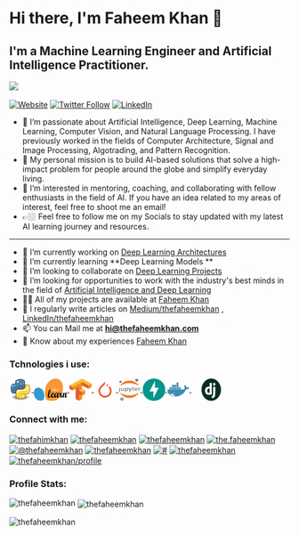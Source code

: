 # Hi there, I'm Faheem Khan 👋
## I'm a Machine Learning Engineer and Artificial Intelligence Practitioner. 
![](https://komarev.com/ghpvc/?username=thefaheemkhan&color=green)


[![Website](https://img.shields.io/website?label=thefaheemkhan&style=for-the-badge&url=https%3A%2F%2Fcodestackr.com)](https://www.youtube.com/@the.faheemkhan/)
[![Twitter Follow](https://img.shields.io/twitter/follow/thefahimkhan?color=1DA1F2&logo=twitter&style=for-the-badge)](https://twitter.com/thefahimkhan)
[![LinkedIn](https://img.shields.io/badge/linkedin-%230077B5.svg?style=for-the-badge&logo=linkedin&logoColor=white)](https://www.linkedin.com/in/thefaheemkhan/) 


- 🔭 I’m passionate about Artificial Intelligence, Deep Learning, Machine Learning, Computer Vision, and Natural Language Processing. I have previously worked in the fields of Computer Architecture, Signal and Image Processing, Algotrading, and Pattern Recognition.
- 💭 My personal mission is to build AI-based solutions that solve a high-impact problem for people around the globe and simplify everyday living.
- 👯 I’m interested in mentoring, coaching, and collaborating with fellow enthusiasts in the field of AI. If you have an idea related to my areas of interest, feel free to shoot me an email!
- 👉🏼 Feel free to follow me on my Socials to stay updated with my latest AI learning journey and resources.
------------------------------------------------------

- 🔭 I’m currently working on [Deep Learning Architectures](#)
- 🌱 I’m currently learning **Deep Learning Models **
- 👯 I’m looking to collaborate on [Deep Learning Projects](#)
- 🤝 I’m looking for opportunities to work with the industry's best minds in the field of [Artificial Intelligence and Deep Learning ](#) 
- 👨‍💻 All of my projects are available at [Faheem Khan](thefaheemkhan.com)
- 📝 I regularly write articles on [Medium/thefaheemkhan](https://medium.com/@thefaheemkhan) , [LinkedIn/thefaheemkhan](https://www.linkedin.com/in/thefaheemkhan/)
- 📫 You can Mail me at  **hi@thefaheemkhan.com**
- 📄 Know about my experiences [Faheem Khan](thefaheemkhan.github.io)

### Tchnologies i use:
<a href="#" target="blank"><img align="center" src="https://github.com/thefaheemkhan/github-readme/blob/main/assets/python.png" alt="#" height="40" width="40" /> </a>
<a href="#" target="blank"><img align="center" src="https://github.com/thefaheemkhan/github-readme/blob/main/assets/sklearn.png" alt="#" height="40" width="60" /> </a>
<a href="#" target="blank"><img align="center" src="https://github.com/thefaheemkhan/github-readme/blob/main/assets/tensorflow.png" alt="#" height="40" width="40" /> </a>
<a href="#" target="blank"><img align="center" src="https://github.com/thefaheemkhan/github-readme/blob/main/assets/pytorch.png" alt="#" height="40" width="40" /> </a>
<a href="#" target="blank"><img align="center" src="https://github.com/thefaheemkhan/github-readme/blob/main/assets/jupyter.png" alt="#" height="40" width="40" /> </a>
<a href="#" target="blank"><img align="center" src="https://github.com/thefaheemkhan/github-readme/blob/main/assets/fastapi.png" alt="#" height="40" width="40" /> </a>
<a href="#" target="blank"><img align="center" src="https://github.com/thefaheemkhan/github-readme/blob/main/assets/docker.png" alt="#" height="40" width="40" /> </a>
<a href="##" target="blank"><img align="center" src="https://github.com/thefaheemkhan/github-readme/blob/main/assets/django.png" alt="#" height="40" width="70" /> </a>



<!-- BLOG-POST-LIST:START -->
<!-- BLOG-POST-LIST:END -->

<h3 align="left">Connect with me:</h3>
<p align="left">
<a href="https://twitter.com/thefahimkhan" target="blank"><img align="center" src="https://raw.githubusercontent.com/rahuldkjain/github-profile-readme-generator/master/src/images/icons/Social/twitter.svg" alt="thefahimkhan" height="30" width="40" /></a>
<a href="https://linkedin.com/in/thefaheemkhan" target="blank"><img align="center" src="https://raw.githubusercontent.com/rahuldkjain/github-profile-readme-generator/master/src/images/icons/Social/linked-in-alt.svg" alt="thefaheemkhan" height="30" width="40" /></a>
<a href="https://kaggle.com/thefaheemkhan" target="blank"><img align="center" src="https://raw.githubusercontent.com/rahuldkjain/github-profile-readme-generator/master/src/images/icons/Social/kaggle.svg" alt="thefaheemkhan" height="30" width="40" /></a>
<a href="https://instagram.com/the.faheemkhan" target="blank"><img align="center" src="https://raw.githubusercontent.com/rahuldkjain/github-profile-readme-generator/master/src/images/icons/Social/instagram.svg" alt="the.faheemkhan" height="30" width="40" /></a>
<a href="https://medium.com/@thefaheemkhan" target="blank"><img align="center" src="https://raw.githubusercontent.com/rahuldkjain/github-profile-readme-generator/master/src/images/icons/Social/medium.svg" alt="@thefaheemkhan" height="30" width="40" /></a>
<a href="https://www.youtube.com/c/thefaheemkhan" target="blank"><img align="center" src="https://raw.githubusercontent.com/rahuldkjain/github-profile-readme-generator/master/src/images/icons/Social/youtube.svg" alt="thefaheemkhan" height="30" width="40" /></a>
<a href="https://codeforces.com/profile/#" target="blank"><img align="center" src="https://raw.githubusercontent.com/rahuldkjain/github-profile-readme-generator/master/src/images/icons/Social/codeforces.svg" alt="#" height="30" width="40" /></a>
<a href="https://www.leetcode.com/thefaheemkhan" target="blank"><img align="center" src="https://raw.githubusercontent.com/rahuldkjain/github-profile-readme-generator/master/src/images/icons/Social/leet-code.svg" alt="thefaheemkhan" height="30" width="40" /></a>
<a href="https://auth.geeksforgeeks.org/user/thefaheemkhan/profile" target="blank"><img align="center" src="https://raw.githubusercontent.com/rahuldkjain/github-profile-readme-generator/master/src/images/icons/Social/geeks-for-geeks.svg" alt="thefaheemkhan/profile" height="30" width="40" /></a>
</p>

<!--
<h3 align="left">Languages and Tools:</h3>
<p align="left"> <a href="https://aws.amazon.com" target="_blank" rel="noreferrer"> <img src="https://raw.githubusercontent.com/devicons/devicon/master/icons/amazonwebservices/amazonwebservices-original-wordmark.svg" alt="aws" width="40" height="40"/> </a> <a href="https://getbootstrap.com" target="_blank" rel="noreferrer"> <img src="https://raw.githubusercontent.com/devicons/devicon/master/icons/bootstrap/bootstrap-plain-wordmark.svg" alt="bootstrap" width="40" height="40"/> </a> <a href="https://www.chartjs.org" target="_blank" rel="noreferrer"> <img src="https://www.chartjs.org/media/logo-title.svg" alt="chartjs" width="40" height="40"/> </a> <a href="https://www.w3schools.com/cpp/" target="_blank" rel="noreferrer"> <img src="https://raw.githubusercontent.com/devicons/devicon/master/icons/cplusplus/cplusplus-original.svg" alt="cplusplus" width="40" height="40"/> </a> <a href="https://www.w3schools.com/css/" target="_blank" rel="noreferrer"> <img src="https://raw.githubusercontent.com/devicons/devicon/master/icons/css3/css3-original-wordmark.svg" alt="css3" width="40" height="40"/> </a> <a href="https://d3js.org/" target="_blank" rel="noreferrer"> <img src="https://raw.githubusercontent.com/devicons/devicon/master/icons/d3js/d3js-original.svg" alt="d3js" width="40" height="40"/> </a> <a href="https://www.djangoproject.com/" target="_blank" rel="noreferrer"> <img src="https://cdn.worldvectorlogo.com/logos/django.svg" alt="django" width="40" height="40"/> </a> <a href="https://www.docker.com/" target="_blank" rel="noreferrer"> <img src="https://raw.githubusercontent.com/devicons/devicon/master/icons/docker/docker-original-wordmark.svg" alt="docker" width="40" height="40"/> </a> <a href="https://expressjs.com" target="_blank" rel="noreferrer"> <img src="https://raw.githubusercontent.com/devicons/devicon/master/icons/express/express-original-wordmark.svg" alt="express" width="40" height="40"/> </a> <a href="https://www.figma.com/" target="_blank" rel="noreferrer"> <img src="https://www.vectorlogo.zone/logos/figma/figma-icon.svg" alt="figma" width="40" height="40"/> </a> <a href="https://firebase.google.com/" target="_blank" rel="noreferrer"> <img src="https://www.vectorlogo.zone/logos/firebase/firebase-icon.svg" alt="firebase" width="40" height="40"/> </a> <a href="https://flask.palletsprojects.com/" target="_blank" rel="noreferrer"> <img src="https://www.vectorlogo.zone/logos/pocoo_flask/pocoo_flask-icon.svg" alt="flask" width="40" height="40"/> </a> <a href="https://cloud.google.com" target="_blank" rel="noreferrer"> <img src="https://www.vectorlogo.zone/logos/google_cloud/google_cloud-icon.svg" alt="gcp" width="40" height="40"/> </a> <a href="https://git-scm.com/" target="_blank" rel="noreferrer"> <img src="https://www.vectorlogo.zone/logos/git-scm/git-scm-icon.svg" alt="git" width="40" height="40"/> </a> <a href="https://hadoop.apache.org/" target="_blank" rel="noreferrer"> <img src="https://www.vectorlogo.zone/logos/apache_hadoop/apache_hadoop-icon.svg" alt="hadoop" width="40" height="40"/> </a> <a href="https://heroku.com" target="_blank" rel="noreferrer"> <img src="https://www.vectorlogo.zone/logos/heroku/heroku-icon.svg" alt="heroku" width="40" height="40"/> </a> <a href="https://hive.apache.org/" target="_blank" rel="noreferrer"> <img src="https://www.vectorlogo.zone/logos/apache_hive/apache_hive-icon.svg" alt="hive" width="40" height="40"/> </a> <a href="https://www.w3.org/html/" target="_blank" rel="noreferrer"> <img src="https://raw.githubusercontent.com/devicons/devicon/master/icons/html5/html5-original-wordmark.svg" alt="html5" width="40" height="40"/> </a> <a href="https://developer.mozilla.org/en-US/docs/Web/JavaScript" target="_blank" rel="noreferrer"> <img src="https://raw.githubusercontent.com/devicons/devicon/master/icons/javascript/javascript-original.svg" alt="javascript" width="40" height="40"/> </a> <a href="https://www.linux.org/" target="_blank" rel="noreferrer"> <img src="https://raw.githubusercontent.com/devicons/devicon/master/icons/linux/linux-original.svg" alt="linux" width="40" height="40"/> </a> <a href="https://www.mongodb.com/" target="_blank" rel="noreferrer"> <img src="https://raw.githubusercontent.com/devicons/devicon/master/icons/mongodb/mongodb-original-wordmark.svg" alt="mongodb" width="40" height="40"/> </a> <a href="https://www.mysql.com/" target="_blank" rel="noreferrer"> <img src="https://raw.githubusercontent.com/devicons/devicon/master/icons/mysql/mysql-original-wordmark.svg" alt="mysql" width="40" height="40"/> </a> <a href="https://nextjs.org/" target="_blank" rel="noreferrer"> <img src="https://cdn.worldvectorlogo.com/logos/nextjs-2.svg" alt="nextjs" width="40" height="40"/> </a> <a href="https://nodejs.org" target="_blank" rel="noreferrer"> <img src="https://raw.githubusercontent.com/devicons/devicon/master/icons/nodejs/nodejs-original-wordmark.svg" alt="nodejs" width="40" height="40"/> </a> <a href="https://opencv.org/" target="_blank" rel="noreferrer"> <img src="https://www.vectorlogo.zone/logos/opencv/opencv-icon.svg" alt="opencv" width="40" height="40"/> </a> <a href="https://pandas.pydata.org/" target="_blank" rel="noreferrer"> <img src="https://raw.githubusercontent.com/devicons/devicon/2ae2a900d2f041da66e950e4d48052658d850630/icons/pandas/pandas-original.svg" alt="pandas" width="40" height="40"/> </a> <a href="https://www.postgresql.org" target="_blank" rel="noreferrer"> <img src="https://raw.githubusercontent.com/devicons/devicon/master/icons/postgresql/postgresql-original-wordmark.svg" alt="postgresql" width="40" height="40"/> </a> <a href="https://postman.com" target="_blank" rel="noreferrer"> <img src="https://www.vectorlogo.zone/logos/getpostman/getpostman-icon.svg" alt="postman" width="40" height="40"/> </a> <a href="https://www.python.org" target="_blank" rel="noreferrer"> <img src="https://raw.githubusercontent.com/devicons/devicon/master/icons/python/python-original.svg" alt="python" width="40" height="40"/> </a> <a href="https://pytorch.org/" target="_blank" rel="noreferrer"> <img src="https://www.vectorlogo.zone/logos/pytorch/pytorch-icon.svg" alt="pytorch" width="40" height="40"/> </a> <a href="https://reactjs.org/" target="_blank" rel="noreferrer"> <img src="https://raw.githubusercontent.com/devicons/devicon/master/icons/react/react-original-wordmark.svg" alt="react" width="40" height="40"/> </a> <a href="https://reactnative.dev/" target="_blank" rel="noreferrer"> <img src="https://reactnative.dev/img/header_logo.svg" alt="reactnative" width="40" height="40"/> </a> <a href="https://redux.js.org" target="_blank" rel="noreferrer"> <img src="https://raw.githubusercontent.com/devicons/devicon/master/icons/redux/redux-original.svg" alt="redux" width="40" height="40"/> </a> <a href="https://scikit-learn.org/" target="_blank" rel="noreferrer"> <img src="https://upload.wikimedia.org/wikipedia/commons/0/05/Scikit_learn_logo_small.svg" alt="scikit_learn" width="40" height="40"/> </a> <a href="https://seaborn.pydata.org/" target="_blank" rel="noreferrer"> <img src="https://seaborn.pydata.org/_images/logo-mark-lightbg.svg" alt="seaborn" width="40" height="40"/> </a> <a href="https://www.selenium.dev" target="_blank" rel="noreferrer"> <img src="https://raw.githubusercontent.com/detain/svg-logos/780f25886640cef088af994181646db2f6b1a3f8/svg/selenium-logo.svg" alt="selenium" width="40" height="40"/> </a> <a href="https://www.sqlite.org/" target="_blank" rel="noreferrer"> <img src="https://www.vectorlogo.zone/logos/sqlite/sqlite-icon.svg" alt="sqlite" width="40" height="40"/> </a> <a href="https://www.tensorflow.org" target="_blank" rel="noreferrer"> <img src="https://www.vectorlogo.zone/logos/tensorflow/tensorflow-icon.svg" alt="tensorflow" width="40" height="40"/> </a> <a href="https://unity.com/" target="_blank" rel="noreferrer"> <img src="https://www.vectorlogo.zone/logos/unity3d/unity3d-icon.svg" alt="unity" width="40" height="40"/> </a> </p>
-->

### Profile Stats:

<p><img align="left" src="https://github-readme-stats.vercel.app/api/top-langs?username=thefaheemkhan&show_icons=true&locale=en&layout=compact" alt="thefaheemkhan" /></p>

<p>&nbsp;<img align="center" src="https://github-readme-stats.vercel.app/api?username=thefaheemkhan&show_icons=true&locale=en" alt="thefaheemkhan" /></p>

<p><img align="center" src="https://github-readme-streak-stats.herokuapp.com/?user=thefaheemkhan&" alt="thefaheemkhan" /></p>

